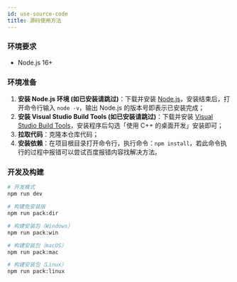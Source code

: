 ```yaml
---
id: use-source-code
title: 源码使用方法
---
```


### 环境要求

- Node.js 16+

### 环境准备

1. **安装 Node.js 环境 (如已安装请跳过)**：下载并安装 [Node.js](https://nodejs.org/zh-cn)，安装结束后，打开命令行输入 `node -v`，输出 Node.js 的版本号即表示已安装完成；
2. **安装 Visual Studio Build Tools (如已安装请跳过)**：下载并安装 [Visual Studio Build Tools](https://visualstudio.microsoft.com/thank-you-downloading-visual-studio/?sku=BuildTools)，安装程序后勾选「使用 C++ 的桌面开发」安装即可；
3. **拉取代码**：克隆本仓库代码；
4. **安装依赖**：在项目根目录打开命令行，执行命令：`npm install`，若此命令执行的过程中报错可以尝试百度报错内容找解决方法。

### 开发及构建

```bash
# 开发模式
npm run dev

# 构建免安装版
npm run pack:dir

# 构建安装包（Windows）
npm run pack:win

# 构建安装包（macOS）
npm run pack:mac

# 构建安装包（Linux）
npm run pack:linux
```
